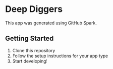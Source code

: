 # Deep Diggers

This app was generated using GitHub Spark.

## Getting Started

1. Clone this repository
2. Follow the setup instructions for your app type
3. Start developing!
